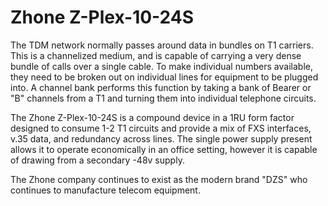 # Zhone Z-Plex-10-24S

The TDM network normally passes around data in bundles on T1 carriers.
This is a channelized medium, and is capable of carrying a very dense
bundle of calls over a single cable.  To make individual numbers
available, they need to be broken out on individual lines for
equipment to be plugged into.  A channel bank performs this function
by taking a bank of Bearer or "B" channels from a T1 and turning them
into individual telephone circuits.

The Zhone Z-Plex-10-24S is a compound device in a 1RU form factor
designed to consume 1-2 T1 circuits and provide a mix of FXS
interfaces, v.35 data, and redundancy across lines.  The single power
supply present allows it to operate economically in an office setting,
however it is capable of drawing from a secondary -48v supply.

The Zhone company continues to exist as the modern brand "DZS" who
continues to manufacture telecom equipment.
